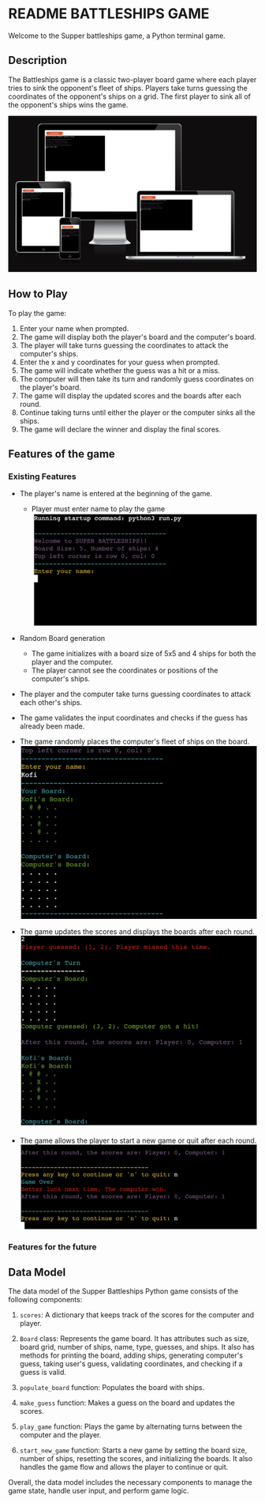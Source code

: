 # README BATTLESHIPS GAME

Welcome to the Supper battleships game, a Python terminal game.

## Description
The Battleships game is a classic two-player board game where each player tries to sink the opponent's fleet of ships. Players take turns guessing the coordinates of the opponent's ships on a grid. The first player to sink all of the opponent's ships wins the game.

![Here is a live version of the game](./documents/super_battleships_iamresponsive.png)

## How to Play
To play the game:
1. Enter your name when prompted.
2. The game will display both the player's board and the computer's board.
3. The player will take turns guessing the coordinates to attack the computer's ships.
4. Enter the x and y coordinates for your guess when prompted.
5. The game will indicate whether the guess was a hit or a miss.
6. The computer will then take its turn and randomly guess coordinates on the player's board.
7. The game will display the updated scores and the boards after each round.
8. Continue taking turns until either the player or the computer sinks all the ships.
9. The game will declare the winner and display the final scores.

## Features of the game
### Existing Features
- The player's name is entered at the beginning of the game.
    + Player must enter name to play the game
![Game landing screen](./documents/super_battleships_loadscreen.png)

- Random Board generation
    + The game initializes with a board size of 5x5 and 4 ships for both the player and the computer.
    + The player cannot see the coordinates or positions of the computer's ships.
- The player and the computer take turns guessing coordinates to attack each other's ships.
- The game validates the input coordinates and checks if the guess has already been made.
- The game randomly places the computer's fleet of ships on the board.
![Game Grid Board Display](./documents/super_battleship_gridbaord.png)
- The game updates the scores and displays the boards after each round.
![Game Score Display](./documents/super_battleship_gamescoreboard.png)
- The game allows the player to start a new game or quit after each round.
![Game Instruction to continue or quit](./documents/super_battleship_gameclose.png)

### Features for the future

## Data Model
The data model of the Supper Battleships Python game consists of the following components:

1. `scores`: A dictionary that keeps track of the scores for the computer and player.

2. `Board` class: Represents the game board. It has attributes such as size, board grid, number of ships, name, type, guesses, and ships. It also has methods for printing the board, adding ships, generating computer's guess, taking user's guess, validating coordinates, and checking if a guess is valid.

3. `populate_board` function: Populates the board with ships.

4. `make_guess` function: Makes a guess on the board and updates the scores.

5. `play_game` function: Plays the game by alternating turns between the computer and the player.

6. `start_new_game` function: Starts a new game by setting the board size, number of ships, resetting the scores, and initializing the boards. It also handles the game flow and allows the player to continue or quit.

Overall, the data model includes the necessary components to manage the game state, handle user input, and perform game logic.
